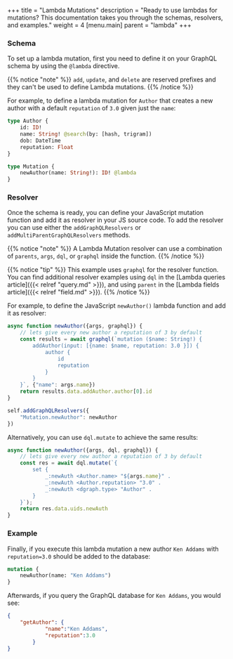 +++
title = "Lambda Mutations"
description = "Ready to use lambdas for mutations? This documentation takes you through the schemas, resolvers, and examples."
weight = 4
[menu.main]
    parent = "lambda"
+++

### Schema

To set up a lambda mutation, first you need to define it on your GraphQL schema by using the `@lambda` directive.

{{% notice "note" %}}
`add`, `update`, and `delete` are reserved prefixes and they can't be used to define Lambda mutations.
{{% /notice %}}

For example, to define a lambda mutation for `Author` that creates a new author with a default `reputation` of `3.0` given just the `name`:

```graphql
type Author {
    id: ID!
    name: String! @search(by: [hash, trigram])
    dob: DateTime
    reputation: Float
}

type Mutation {
    newAuthor(name: String!): ID! @lambda
}
```

### Resolver

Once the schema is ready, you can define your JavaScript mutation function and add it as resolver in your JS source code. 
To add the resolver you can use either the `addGraphQLResolvers` or `addMultiParentGraphQLResolvers` methods.

{{% notice "note" %}}
A Lambda Mutation resolver can use a combination of `parents`, `args`, `dql`, or `graphql` inside the function.
{{% /notice %}}

{{% notice "tip" %}}
This example uses `graphql` for the resolver function. You can find additional resolver examples using `dql` in the [Lambda queries article]({{< relref "query.md" >}}), and using `parent` in the [Lambda fields article]({{< relref "field.md" >}}).
{{% /notice %}}

For example, to define the JavaScript `newAuthor()` lambda function and add it as resolver:

```javascript
async function newAuthor({args, graphql}) {
    // lets give every new author a reputation of 3 by default
    const results = await graphql(`mutation ($name: String!) {
        addAuthor(input: [{name: $name, reputation: 3.0 }]) {
            author {
                id
                reputation
            }
        }
    }`, {"name": args.name})
    return results.data.addAuthor.author[0].id
}

self.addGraphQLResolvers({
    "Mutation.newAuthor": newAuthor
})
```

Alternatively, you can use `dql.mutate` to achieve the same results:

```javascript
async function newAuthor({args, dql, graphql}) {
    // lets give every new author a reputation of 3 by default
    const res = await dql.mutate(`{
        set {
            _:newAuth <Author.name> "${args.name}" .
            _:newAuth <Author.reputation> "3.0" .
            _:newAuth <dgraph.type> "Author" .
        }
    }`);
    return res.data.uids.newAuth
}
```

### Example

Finally, if you execute this lambda mutation a new author `Ken Addams` with `reputation=3.0` should be added to the database:

```graphql
mutation {
	newAuthor(name: "Ken Addams")
}
```

Afterwards, if you query the GraphQL database for `Ken Addams`, you would see:

```json
{
	"getAuthor": {
			"name":"Ken Addams",
			"reputation":3.0
		}
}
```
